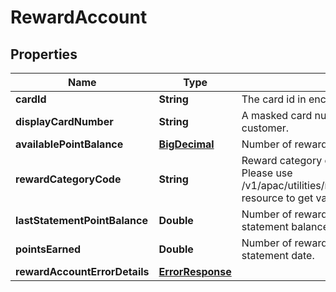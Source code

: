 # RewardAccount

## Properties
Name | Type | Description | Notes
------------ | ------------- | ------------- | -------------
**cardId** | **String** | The card id  in encrypted format | 
**displayCardNumber** | **String** | A masked card number that can be displayed to the customer. | 
**availablePointBalance** | [**BigDecimal**](BigDecimal.md) | Number of rewards points or miles available. | 
**rewardCategoryCode** | **String** | Reward category code. This is a reference data field. Please use /v1/apac/utilities/referenceData/{rewardCategoryCode} resource to get valid value of this field with description. |  [optional]
**lastStatementPointBalance** | **Double** | Number of rewards points or miles available since last statement balance. |  [optional]
**pointsEarned** | **Double** | Number of rewards points or miles earned since last statement date. |  [optional]
**rewardAccountErrorDetails** | [**ErrorResponse**](ErrorResponse.md) |  |  [optional]
